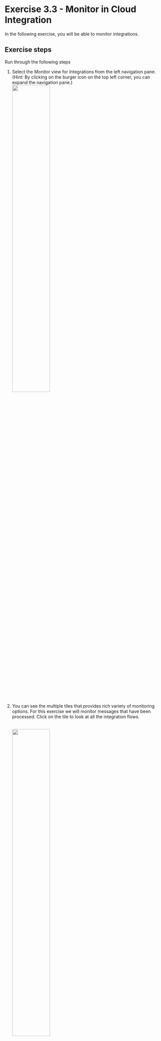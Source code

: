 # Exercise 3.3 - Monitor in Cloud Integration

In the following exercise, you will be able to monitor integrations. 

## Exercise steps

Run through the following steps
1. Select the Monitor view for Integrations from the left navigation pane. (Hint: By clicking on the burger icon on the top left corner, you can expand the navigation pane.)
    <br><img src="/exercises/ex1/images/img310.jpg" width=50% height=50%>

2. You can see the multiple tiles that provides rich variety of monitoring options. For this exercise we will monitor messages that have been processed. Click on the tile to look at all the integration flows.

    <br><img src="/exercises/ex1/images/img311.jpg" width=50% height=50%>

3. In this view, you can filter integrations that are deployed by you by using the ID field. 

Here, to filter through the multiple messages that could have been processed in the last one hour, you can use the topic name created in Confluent Kafka (IN260_XX, where XX is the participant number assigned to you). (Additional information: This is possible due to the message mapping step explained in [Excercise 2.4](/exercises/ex2/ex24) where an SAP_ApplicationID header is set)
    <br><img src="/exercises/ex1/images/img312.jpg" width=50% height=50%>
    
Note: If the status is not reflecting as completed across the three integration flows, please contact one of the hands-on session moderator.

## Summary

You should have now some familiarity with the standard monitoring that is availble as part of SAP Integration Suite. 

In addition, this following blog [Monitoring tools for Cloud Integration Capability of SAP Integration Suite](https://blogs.sap.com/2021/10/28/monitoring-tools-for-cloud-integration-capability-of-sap-integration-suite/) will be of interest to participants who want to learn more about this topic and how SAP supports monitoring. 

Continue to - [Exercise 3.3](/exercises/ex3/ex34)
